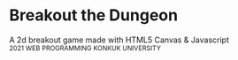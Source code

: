 # Breakout the Dungeon
A 2d breakout game made with HTML5 Canvas & Javascript<br>
<sub>2021 WEB PROGRAMMING KONKUK UNIVERSITY</sub>

